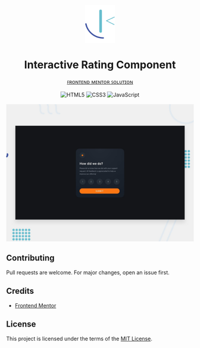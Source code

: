 <div align="center">
    <img src="assets/images/frontendmentor-logo.svg" alt="Frontend Mentor logo" width="80">
    <h1>Interactive Rating Component</h1>
    <a href="https://www.frontendmentor.io/solutions/interactive-rating-component-fQwAXtOyI-">ꜰʀᴏɴᴛᴇɴᴅ ᴍᴇɴᴛᴏʀ ꜱᴏʟᴜᴛɪᴏɴ</a>
    <br>
    <br>
    <img src="https://img.shields.io/badge/HTML5-E34F26?logo=html5&logoColor=white" alt="HTML5">
    <img src="https://img.shields.io/badge/CSS3-1572B6?logo=css3" alt="CSS3">
    <img src="https://img.shields.io/badge/JS-F7DF1E?logo=javascript&logoColor=black" alt="JavaScript">
</div>
<br>
<div align="center">
    <img src="assets/images/design-preview.jpg" alt="Design preview">
</div>

## Contributing

Pull requests are welcome. For major changes, open an issue first.

## Credits

- [Frontend Mentor](https://www.frontendmentor.io/)

## License

This project is licensed under the terms of the [MIT License](LICENSE).
